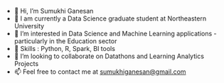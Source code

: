 - 👋 Hi, I’m Sumukhi Ganesan
- 🏫 I am currently a Data Science graduate student at Northeastern University
- 👀 I’m interested in Data Science and Machine Learning applications - particularly in the Education sector
- 🌱 Skills : Python, R, Spark, BI tools
- 💞️ I’m looking to collaborate on Datathons and Learning Analytics Projects
- 📫 Feel free to contact me at sumukhiganesan@gmail.com 

<!---
sumukhig/sumukhig is a ✨ special ✨ repository because its `README.md` (this file) appears on your GitHub profile.
You can click the Preview link to take a look at your changes.
--->
